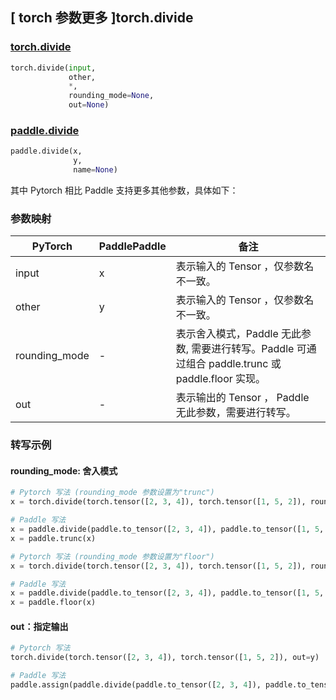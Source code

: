 ## [ torch 参数更多 ]torch.divide
### [torch.divide](https://pytorch.org/docs/1.13/generated/torch.divide.html?highlight=torch+divide#torch.divide)
```python
torch.divide(input,
             other,
             *,
             rounding_mode=None,
             out=None)
```

### [paddle.divide](https://www.paddlepaddle.org.cn/documentation/docs/zh/api/paddle/divide_cn.html)
```python
paddle.divide(x,
              y,
              name=None)
```

其中 Pytorch 相比 Paddle 支持更多其他参数，具体如下：
### 参数映射
| PyTorch       | PaddlePaddle | 备注                                                   |
| ------------- | ------------ | ------------------------------------------------------ |
|  input  |  x  | 表示输入的 Tensor ，仅参数名不一致。  |
|  other  |  y  | 表示输入的 Tensor ，仅参数名不一致。  |
|  rounding_mode  | -            | 表示舍入模式，Paddle 无此参数, 需要进行转写。Paddle 可通过组合 paddle.trunc 或 paddle.floor 实现。 |
|  out  | -  | 表示输出的 Tensor ， Paddle 无此参数，需要进行转写。    |


### 转写示例
#### rounding_mode: 舍入模式
```python
# Pytorch 写法 (rounding_mode 参数设置为"trunc")
x = torch.divide(torch.tensor([2, 3, 4]), torch.tensor([1, 5, 2]), rounding_mode='trunc')

# Paddle 写法
x = paddle.divide(paddle.to_tensor([2, 3, 4]), paddle.to_tensor([1, 5, 2]))
x = paddle.trunc(x)

# Pytorch 写法 (rounding_mode 参数设置为"floor")
x = torch.divide(torch.tensor([2, 3, 4]), torch.tensor([1, 5, 2]), rounding_mode='floor')

# Paddle 写法
x = paddle.divide(paddle.to_tensor([2, 3, 4]), paddle.to_tensor([1, 5, 2]))
x = paddle.floor(x)
```

#### out：指定输出
```python
# Pytorch 写法
torch.divide(torch.tensor([2, 3, 4]), torch.tensor([1, 5, 2]), out=y)

# Paddle 写法
paddle.assign(paddle.divide(paddle.to_tensor([2, 3, 4]), paddle.to_tensor([1, 5, 2])), y)
```

